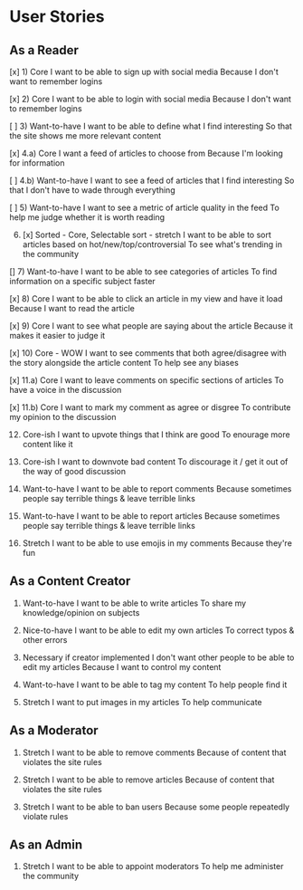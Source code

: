 # User Stories

## As a Reader
[x] 1) Core
I want to be able to sign up with social media
Because I don't want to remember logins

[x] 2) Core
I want to be able to login with social media
Because I don't want to remember logins

[ ] 3) Want-to-have
I want to be able to define what I find interesting
So that the site shows me more relevant content

[x] 4.a) Core
I want a feed of articles to choose from
Because I'm looking for information

[ ] 4.b) Want-to-have
I want to see a feed of articles that I find interesting
So that I don't have to wade through everything

[ ] 5) Want-to-have
I want to see a metric of article quality in the feed
To help me judge whether it is worth reading

6) [x] Sorted - Core, Selectable sort - stretch
I want to be able to sort articles based on hot/new/top/controversial
To see what's trending in the community

[] 7) Want-to-have
I want to be able to see categories of articles
To find information on a specific subject faster

[x] 8) Core
I want to be able to click an article in my view and have it load
Because I want to read the article

[x] 9) Core
I want to see what people are saying about the article
Because it makes it easier to judge it

[x] 10) Core - WOW
I want to see comments that both agree/disagree with the story alongside the article content
To help see any biases

[x] 11.a) Core
I want to leave comments on specific sections of articles
To have a voice in the discussion

[x] 11.b) Core
I want to mark my comment as agree or disgree
To contribute my opinion to the discussion

12) Core-ish
I want to upvote things that I think are good
To enourage more content like it

13) Core-ish
I want to downvote bad content
To discourage it / get it out of the way of good discussion

14) Want-to-have
I want to be able to report comments
Because sometimes people say terrible things & leave terrible links

15) Want-to-have
I want to be able to report articles
Because sometimes people say terrible things & leave terrible links

16) Stretch
I want to be able to use emojis in my comments
Because they're fun

## As a Content Creator
1) Want-to-have
I want to be able to write articles
To share my knowledge/opinion on subjects

2) Nice-to-have
I want to be able to edit my own articles
To correct typos & other errors

3) Necessary if creator implemented
I don't want other people to be able to edit my articles
Because I want to control my content

4) Want-to-have
I want to be able to tag my content
To help people find it

5) Stretch
I want to put images in my articles
To help communicate
## As a Moderator
1) Stretch
I want to be able to remove comments
Because of content that violates the site rules

2) Stretch
I want to be able to remove articles
Because of content that violates the site rules

3) Stretch
I want to be able to ban users
Because some people repeatedly violate rules

## As an Admin
1) Stretch
I want to be able to appoint moderators
To help me administer the community

